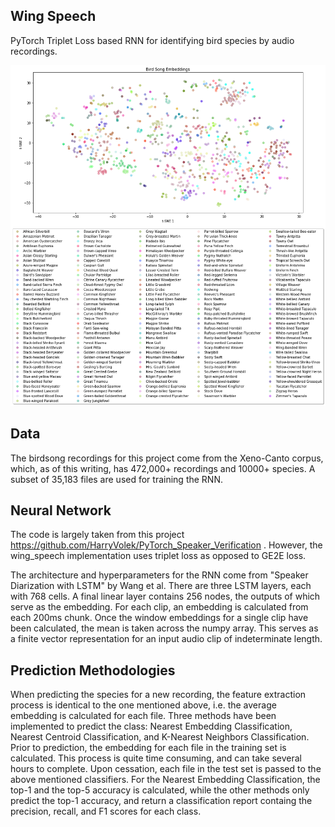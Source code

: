 ## Wing Speech
PyTorch Triplet Loss based RNN for identifying bird species by audio recordings.

![Subset Species Visualization](https://github.com/jcanad3/wing_speech/blob/master/imgs/subset_species.png)

## Data
The birdsong recordings for this project come from the Xeno-Canto corpus, which, as of this writing, has 472,000+ recordings and 10000+ species.
A subset of 35,183 files are used for training the RNN.

## Neural Network
The code is largely taken from this project https://github.com/HarryVolek/PyTorch_Speaker_Verification . However, the wing_speech implementation uses triplet loss as opposed to GE2E loss.

The architecture and hyperparameters for the RNN come from "Speaker Diarization with LSTM" by Wang et al. There are 
three LSTM layers, each with 768 cells. A final linear layer contains 256 nodes, the outputs of which serve as the embedding.
For each clip, an embedding is calculated from each 200ms chunk. Once the window embeddings for a single clip have
been calculated, the mean is taken across the numpy array. This serves as a finite vector representation
for an input audio clip of indeterminate length.

## Prediction Methodologies
When predicting the species for a new recording, the feature extraction process is identical to the one mentioned above, i.e.
the average embedding is calculated for each file. Three methods have been implemented to predict the class: Nearest Embedding
Classification, Nearest Centroid Classification, and K-Nearest Neighbors Classification. Prior to prediction, the embedding 
for each file in the training set is calculated. This process is quite time consuming, and can take several hours to complete. Upon
cessation, each file in the test set is passed to the above mentioned classifiers. For the Nearest Embedding Classification, the top-1
and the top-5 accuracy is calculated, while the other methods only predict the top-1 accuracy, and return a classification report
containg the precision, recall, and F1 scores for each class. 
